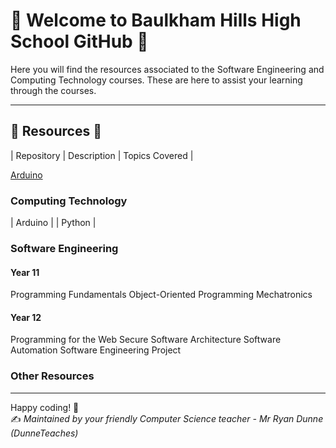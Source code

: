 # 🍊 Welcome to Baulkham Hills High School GitHub 🍊

Here you will find the resources associated to the Software Engineering and Computing Technology courses. These are here to assist your learning through the courses.

---

## 📂 Resources 📂

| Repository | Description | Topics Covered |

[Arduino](https://github.com/BaulkhamHillsHS/Arduino)

### Computing Technology
| Arduino |
| Python |

### Software Engineering
#### Year 11
Programming Fundamentals
Object-Oriented Programming 
Mechatronics

#### Year 12 
Programming for the Web
Secure Software Architecture
Software Automation
Software Engineering Project

### Other Resources

---

Happy coding! 🎉  
✍️ *Maintained by your friendly Computer Science teacher - Mr Ryan Dunne (DunneTeaches)*
